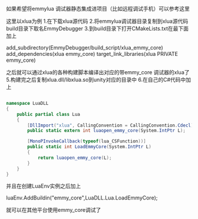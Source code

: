 如果希望将emmylua 调试器静态集成进项目（比如远程调试手机）可以参考这里

这里以xlua为例
1.在下载xlua源代码
2.将emmylua调试器目录复制到xlua源代码build目录下取名EmmyDebugger
3.到build目录下打开CMakeLists.txt在最下面加上

add_subdirectory(EmmyDebugger/build_script/xlua_emmy_core)
add_dependencies(xlua emmy_core)
target_link_libraries(xlua PRIVATE emmy_core)

之后就可以通过xlua的各种构建脚本编译出对应的带emmy_core 调试器的xlua了
5.构建完之后复制xlua.dll/libxlua.so到unity对应的目录中
6.在自己的C#代码中加上

```C#

namespace LuaDLL
{ 
    public partial class Lua
    { 
        [DllImport("xlua", CallingConvention = CallingConvention.Cdecl)]
        public static extern int luaopen_emmy_core(System.IntPtr L);

        [MonoPInvokeCallback(typeof(lua_CSFunction))]
        public static int LoadEmmyCore(System.IntPtr L)
        {
            return luaopen_emmy_core(L);
        }
    }
}
```

并且在创建LuaEnv实例之后加上

luaEnv.AddBuildin("emmy_core",LuaDLL.Lua.LoadEmmyCore);

就可以在其他平台使用emmy_core调试了
